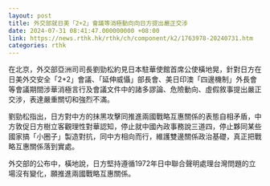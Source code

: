 ```yaml
---
layout: post
title: 外交部就日美「2+2」會議等消極動向向日方提出嚴正交涉
date: 2024-07-31 08:41:47.000000000 +08:00
link: https://news.rthk.hk/rthk/ch/component/k2/1763978-20240731.htm
categories: rthk
---
```


在北京，外交部亞洲司司長劉勁松約見日本駐華使館首席公使橫地晃，針對日方在日美外交安全「2+2」會議、「延伸威懾」部長會、美日印澳「四邊機制」外長會等會議期間涉華消極言行及會議文件中的諸多謬論、危險動向、虛假敘事提出嚴正交涉，表達嚴重關切和強烈不滿。

劉勁松指出，日方對中方的抹黑攻擊同推進兩國戰略互惠關係的表態自相矛盾，中方敦促日方樹立客觀理性對華認知，停止就中國內政事務說三道四，停止夥同某些國家搞「小圈子」製造對抗，同中方相向而行，維護雙邊關係政治基礎，真正把戰略互惠關係落到實處。

外交部的公布中，橫地說，日方堅持遵循1972年日中聯合聲明處理台灣問題的立場沒有變化，願推進兩國戰略互惠關係。
